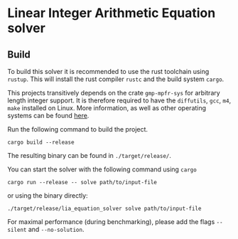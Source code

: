 # Linear Integer Arithmetic Equation solver

## Build
To build this solver it is recommended to use the rust toolchain using `rustup`.
This will install the rust compiler `rustc` and the build system `cargo`.

This projects transitively depends on the crate  `gmp-mpfr-sys` for arbitrary length
integer support.
It is therefore required to have the `diffutils`, `gcc`, `m4`, `make` installed on Linux.
More information, as well as other operating systems can be found [here](https://docs.rs/gmp-mpfr-sys/1.4.7/gmp_mpfr_sys/index.html).

Run the following command to build the project.

```
cargo build --release
```

The resulting binary can be found in `./target/release/`.

You can start the solver with the following command using `cargo`
```
cargo run --release -- solve path/to/input-file
```
or using the binary directly:
```
./target/release/lia_equation_solver solve path/to/input-file
```

For maximal performance (during benchmarking), please add the flags `--silent` and `--no-solution`.
